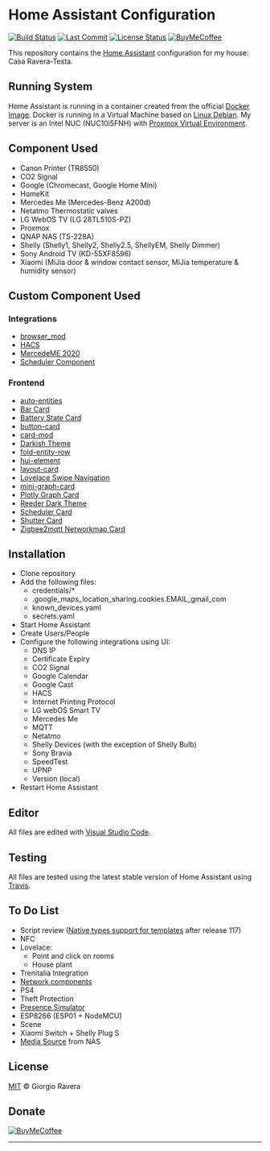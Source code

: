 # Home Assistant Configuration
[![Build Status][build-status-img]][build-status-url]
[![Last Commit][last-commit-img]][last-commit-url]
[![License Status][license-img]][license-url]
[![BuyMeCoffee][buymecoffee-img]][buymecoffee-url]

This repository contains the [Home Assistant](https://www.home-assistant.io/) configuration for my house: Casa Ravera-Testa.

## Running System
Home Assistant is running in a container created from the official [Docker Image](https://hub.docker.com/r/homeassistant/home-assistant).
Docker is running in a Virtual Machine based on [Linux Debian](https://www.debian.org/).
My server is an Intel NUC (NUC10i5FNH) with [Proxmox Virtual Environment](https://www.proxmox.com/en/).

## Component Used
* Canon Printer (TR8550)
* CO2 Signal
* Google (Chromecast, Google Home Mini)
* HomeKit
* Mercedes Me (Mercedes-Benz A200d)
* Netatmo Thermostatic valves
* LG WebOS TV (LG 28TL510S-PZ)
* Proxmox
* QNAP NAS (TS-228A)
* Shelly (Shelly1, Shelly2, Shelly2.5, ShellyEM, Shelly Dimmer)
* Sony Android TV (KD-55XF8596)
* Xiaomi (MiJia door & window contact sensor, MiJia temperature & humidity sensor)

## Custom Component Used
### Integrations
* [browser_mod](https://github.com/thomasloven/hass-browser_mod)
* [HACS](https://github.com/hacs/integration)
* [MercedeME 2020](https://github.com/ReneNulschDE/mbapi2020)
* [Scheduler Component](https://github.com/nielsfaber/scheduler-component)
### Frontend
* [auto-entities](https://github.com/thomasloven/lovelace-auto-entities)
* [Bar Card](https://github.com/custom-cards/bar-card)
* [Battery State Card](https://github.com/maxwroc/battery-state-card)
* [button-card](https://github.com/custom-cards/button-card)
* [card-mod](https://github.com/thomasloven/lovelace-card-mod)
* [Darkish Theme](https://github.com/78wesley/Home-Assistant-Darkish-Theme)
* [fold-entity-row](https://github.com/thomasloven/lovelace-fold-entity-row)
* [hui-element](https://github.com/thomasloven/lovelace-hui-element)
* [layout-card](https://github.com/thomasloven/lovelace-layout-card)
* [Lovelace Swipe Navigation](https://github.com/maykar/lovelace-swipe-navigation)
* [mini-graph-card](https://github.com/kalkih/mini-graph-card)
* [Plotly Graph Card](https://github.com/dbuezas/lovelace-plotly-graph-card)
* [Reeder Dark Theme](https://github.com/hekm77/reeder_dark_theme)
* [Scheduler Card](https://github.com/nielsfaber/scheduler-card)
* [Shutter Card](https://github.com/Deejayfool/hass-shutter-card)
* [Zigbee2mqtt Networkmap Card](https://github.com/azuwis/zigbee2mqtt-networkmap)

## Installation
* Clone repository
* Add the following files:
  * credentials/*
  * .google_maps_location_sharing.cookies.EMAIL_gmail_com
  * known_devices.yaml
  * secrets.yaml
* Start Home Assistant
* Create Users/People
* Configure the following integrations using UI:
  * DNS IP
  * Certificate Expiry
  * CO2 Signal
  * Google Calendar
  * Google Cast
  * HACS
  * Internet Printing Protocol
  * LG webOS Smart TV
  * Mercedes Me
  * MQTT
  * Netatmo
  * Shelly Devices (with the exception of Shelly Bulb)
  * Sony Bravia
  * SpeedTest
  * UPNP
  * Version (local)
* Restart Home Assistant

## Editor
All files are edited with [Visual Studio Code](https://code.visualstudio.com/).

## Testing
All files are tested using the latest stable version of Home Assistant using [Travis](https://travis-ci.com/github/xraver/homeassistant).

## To Do List
* Script review ([Native types support for templates](https://www.home-assistant.io/blog/2020/10/28/release-117/#native-types-support-for-templates-beta) after release 117)
* NFC
* Lovelace:
   - Point and click on rooms
   - House plant
* Trenitalia Integration
* [Network components](https://community.home-assistant.io/t/need-help-with-sensor-icon-color-based-on-state/49292)
* PS4
* Theft Protection
* [Presence Simulator](https://indomus.it/progetti/simulare-automaticamente-la-presenza-in-casa-tramite-la-domotica-home-assistant/)
* ESP8266 (ESP01 + NodeMCU)
* Scene
* Xiaomi Switch + Shelly Plug S
* [Media Source](https://www.home-assistant.io/integrations/media_source) from NAS

## License
[MIT](http://opensource.org/licenses/MIT) © Giorgio Ravera

## Donate
[![BuyMeCoffee][buymecoffee-button]][buymecoffee-url]

---

[build-status-img]: https://api.travis-ci.org/xraver/homeassistant.svg?branch=master
[build-status-url]: https://travis-ci.org/github/xraver/homeassistant
[license-img]: https://img.shields.io/github/license/xraver/homeassistant
[license-url]: LICENSE
[releases-img]: https://img.shields.io/github/v/release/xraver/homeassistant
[releases-url]: https://github.com/xraver/homeassistant/releases
[last-commit-img]: https://img.shields.io/github/last-commit/xraver/homeassistant
[last-commit-url]: https://github.com/xraver/homeassistant/commits/master
[buymecoffee-img]: https://img.shields.io/badge/buy%20me%20a%20coffee-donate-yellow.svg
[buymecoffee-button]: https://www.buymeacoffee.com/assets/img/guidelines/download-assets-sm-2.svg
[buymecoffee-url]: https://www.buymeacoffee.com/raverag
